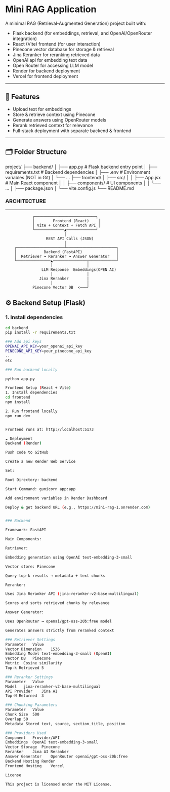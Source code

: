 # Mini RAG Application

A minimal RAG (Retrieval-Augmented Generation) project built with:
- Flask backend (for embeddings, retrieval, and OpenAI/OpenRouter integration)
- React (Vite) frontend (for user interaction)
- Pinecone vector database for storage & retrieval
- Jina Reranker for reranking retrieved data
- OpenAI api for embedding text data
- Open Router for accessing LLM model
- Render for backend deployment
- Vercel for frontend deployment

---

## 🚀 Features
- Upload text for embeddings
- Store & retrieve context using Pinecone
- Generate answers using OpenRouter models
- Rerank retrieved context for relevance
- Full-stack deployment with separate backend & frontend

---

## 🗂️ Folder Structure
project/
├── backend/
│ ├── app.py # Flask backend entry point
│ ├── requirements.txt # Backend dependencies
│ ├── .env # Environment variables (NOT in Git)
│ └── ...
├── frontend/
│ ├── src/
│ │ ├── App.jsx # Main React component
│ │ ├── components/ # UI components
│ │ └── ...
│ ├── package.json
│ └── vite.config.js
└── README.md

### ARCHITECTURE
---
                ┌───────────────────────────┐
                │        Frontend (React)    │
                │ Vite + Context + Fetch API │
                └─────────────▲─────────────┘
                              │
                      REST API Calls (JSON)
                              │
        ┌─────────────────────┴──────────────────────┐
        │            Backend (FastAPI)               │
        │  Retriever → Reranker → Answer Generator   │
        └───────────────▲───────────────┬────────────┘
                        │               │
                    LLM Response  Embeddings(OPEN AI)
                        │               │
                   Jina Reranker        |
                        │               │
                Pinecone Vector DB  <───┘





## ⚙️ Backend Setup (Flask)

### 1. Install dependencies
```bash
cd backend
pip install -r requirements.txt

### Add api keys
OPENAI_API_KEY=your_openai_api_key
PINECONE_API_KEY=your_pinecone_api_key
..
etc

### Run backend locally

python app.py

Frontend Setup (React + Vite)
1. Install dependencies
cd frontend
npm install

2. Run frontend locally
npm run dev


Frontend runs at: http://localhost:5173

☁️ Deployment
Backend (Render)

Push code to GitHub

Create a new Render Web Service

Set:

Root Directory: backend

Start Command: gunicorn app:app

Add environment variables in Render Dashboard

Deploy & get backend URL (e.g., https://mini-rag-1.onrender.com)


### Backend

Framework: FastAPI

Main Components:

Retriever:

Embedding generation using OpenAI text-embedding-3-small

Vector store: Pinecone

Query top-k results → metadata + text chunks

Reranker:

Uses Jina Reranker API (jina-reranker-v2-base-multilingual)

Scores and sorts retrieved chunks by relevance

Answer Generator:

Uses OpenRouter → openai/gpt-oss-20b:free model

Generates answers strictly from reranked context

### Retriever Settings
Parameter	Value
Vector Dimension	1536
Embedding Model	text-embedding-3-small (OpenAI)
Vector DB	Pinecone
Metric	Cosine similarity
Top-k Retrieved	5

### Reranker Settings
Parameter	Value
Model	jina-reranker-v2-base-multilingual
API Provider	Jina AI
Top-N Returned	3

### Chunking Parameters
Parameter	Value
Chunk Size	500
Overlap	50
Metadata Stored	text, source, section_title, position

### Providers Used
Component	Provider/API
Embeddings	OpenAI text-embedding-3-small
Vector Storage	Pinecone
Reranker	Jina AI Reranker
Answer Generator	OpenRouter openai/gpt-oss-20b:free
Backend Hosting	Render
Frontend Hosting	Vercel

License

This project is licensed under the MIT License.



